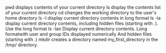pwd displays contents of your current directory
ls display the contents list of your current directory
cd changes the working directory to the user's home directory
ls -l display current directory contents in long format
ls -la display current directory contents, including hidden files (starting with .). Use the long format
ls -lan Display current directory contents. Long formatwith user and group IDs displayed numerically And hidden files (starting with .)
mkdir creates a directory named my_first_directory in the /tmp/ directory.
